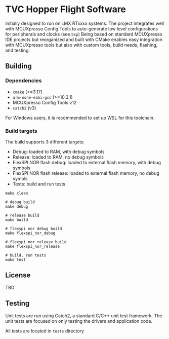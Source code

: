 # TVC Hopper Flight Software

Initially designed to run on i.MX RTxxxx systems.
The project integrates well with MCUXpresso Config Tools to auto-generate low level configurations for peripherals and clocks (see `bsp`)
Being based on standard MCUXpresso IDE projects but reorganized and built with CMake enables easy integration with MCUXpresso tools
but also with custom tools, build needs, flashing, and testing.

## Building

### Dependencies

- `cmake` (>=3.17)
- `arm-none-eabi-gcc` (>=10.3.1)
- MCUXpresso Config Tools v12
- `catch2` (v3)

For Windows users, it is recommended to set up WSL for this toolchain.

### Build targets

The build supports 3 different targets:

- Debug: loaded to RAM, with debug symbols
- Release: loaded to RAM, no debug symbols
- FlexSPI NOR flash debug: loaded to external flash memory, with debug symbols
- FlexSPI NOR flash release: loaded to external flash memory, no debug symols
- Tests: build and run tests

```
make clean

# debug build
make debug

# release build
make build

# flexspi nor debug build
make flexspi_nor_debug

# flexspi nor release build
make flexspi_nor_release

# build, run tests
make test
```



## License

TBD

## Testing

Unit tests are run using Catch2, a standard C/C++ unit test framework.
The unit tests are focused on only testing the drivers and application code.

All tests are located in `tests` directory



